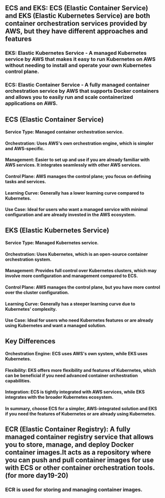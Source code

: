 ## ECS and EKS: ECS (Elastic Container Service) and EKS (Elastic Kubernetes Service) are both container orchestration services provided by AWS, but they have different approaches and features

### EKS: Elastic Kubernetes Service - A managed Kubernetes service by AWS that makes it easy to run Kubernetes on AWS without needing to install and operate your own Kubernetes control plane.
### ECS: Elastic Container Service - A fully managed container orchestration service by AWS that supports Docker containers and allows you to easily run and scale containerized applications on AWS.

## ECS (Elastic Container Service)
#### Service Type: Managed container orchestration service.
#### Orchestration: Uses AWS's own orchestration engine, which is simpler and AWS-specific.
#### Management: Easier to set up and use if you are already familiar with AWS services. It integrates seamlessly with other AWS services.
#### Control Plane: AWS manages the control plane; you focus on defining tasks and services.
#### Learning Curve: Generally has a lower learning curve compared to Kubernetes.
#### Use Case: Ideal for users who want a managed service with minimal configuration and are already invested in the AWS ecosystem.

## EKS (Elastic Kubernetes Service)
#### Service Type: Managed Kubernetes service.
#### Orchestration: Uses Kubernetes, which is an open-source container orchestration system.
#### Management: Provides full control over Kubernetes clusters, which may involve more configuration and management compared to ECS.
#### Control Plane: AWS manages the control plane, but you have more control over the cluster configuration.
#### Learning Curve: Generally has a steeper learning curve due to Kubernetes' complexity.
#### Use Case: Ideal for users who need Kubernetes features or are already using Kubernetes and want a managed solution.
## Key Differences
#### Orchestration Engine: ECS uses AWS's own system, while EKS uses Kubernetes.
#### Flexibility: EKS offers more flexibility and features of Kubernetes, which can be beneficial if you need advanced container orchestration capabilities.
#### Integration: ECS is tightly integrated with AWS services, while EKS integrates with the broader Kubernetes ecosystem.
#### In summary, choose ECS for a simpler, AWS-integrated solution and EKS if you need the features of Kubernetes or are already using Kubernetes.

## ECR (Elastic Container Registry): A fully managed container registry service that allows you to store, manage, and deploy Docker container images.It acts as a repository where you can push and pull container images for use with ECS or other container orchestration tools.(for more day19-20)
### ECR is used for storing and managing container images.
